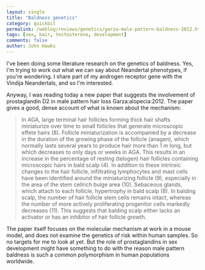 ```yaml
---
layout: single 
title: "Baldness genetics" 
category: quickbit
permalink: /weblog/reviews/genetics/garza-male-pattern-baldness-2012.html
tags: [sex, hair, testosterone, development] 
comments: false 
author: John Hawks 
---
```


I've been doing some literature research on the genetics of baldness. Yes, I'm trying to work out what we can say about Neandertal phenotypes, if you're wondering. I share part of my androgen receptor gene with the Vindija Neandertals, and so I'm interested. 

Anyway, I was reading today a new paper that suggests the involvement of prostaglandin D2 in male pattern hair loss <bib>Garza:alopecia:2012</bib>. The paper gives a good, dense account of what is known about the mechanism: 

<blockquote>In AGA, large terminal hair follicles forming thick hair shafts miniaturize over time to small follicles that generate microscopic effete hairs (8). Follicle miniaturization is accompanied by a decrease in the duration of the growing phase of the follicle (anagen), which normally lasts several years to produce hair more than 1 m long, but which decreases to only days or weeks in AGA. This results in an increase in the percentage of resting (telogen) hair follicles containing microscopic hairs in bald scalp (4). In addition to these intrinsic changes to the hair follicle, infiltrating lymphocytes and mast cells have been identified around the miniaturizing follicle (9), especially in the area of the stem cellrich bulge area (10). Sebaceous glands, which attach to each follicle, hypertrophy in bald scalp (8). In balding scalp, the number of hair follicle stem cells remains intact, whereas the number of more actively proliferating progenitor cells markedly decreases (11). This suggests that balding scalp either lacks an activator or has an inhibitor of hair follicle growth.</blockquote>

The paper itself focuses on the molecular mechanism at work in a mouse model, and does not examine the genetics of risk within human samples. So no targets for me to look at yet. But the role of prostaglandins in sex development might have something to do with the reason male pattern baldness is such a common polymorphism in human populations worldwide. 

